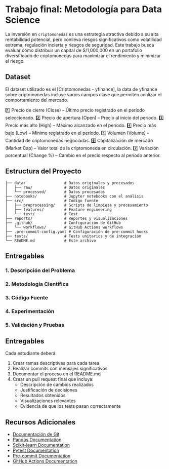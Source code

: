 # Trabajo final: Metodología para Data Science

La inversión en `criptomonedas` es una estrategia atractiva debido a su alta rentabilidad potencial, pero conlleva riesgos significativos como volatilidad extrema, regulación incierta y riesgos de seguridad. Este trabajo busca evaluar cómo distribuir un capital de S/1,000,000 en un portafolio diversificado de criptomonedas para maximizar el rendimiento y minimizar el riesgo.

## Dataset

El dataset utilizado es el [Criptomonedas - yfinance], la data de yfinance sobre criptomonedas incluye varios campos clave que permiten analizar el comportamiento del mercado.

1️⃣ Precio de cierre (Close) – Último precio registrado en el período seleccionado.
2️⃣ Precio de apertura (Open) – Precio al inicio del período.
3️⃣ Precio más alto (High) – Máximo alcanzado en el período.
4️⃣ Precio más bajo (Low) – Mínimo registrado en el período.
5️⃣ Volumen (Volume) – Cantidad de criptomonedas negociadas.
6️⃣ Capitalización de mercado (Market Cap) – Valor total de la criptomoneda en circulación.
7️⃣ Variación porcentual (Change %) – Cambio en el precio respecto al período anterior.

## Estructura del Proyecto
```
├── data/                 # Datos originales y procesados
│   ├── raw/              # Datos originales
│   └── processed/        # Datos procesados
├── notebooks/            # Jupyter notebooks con el análisis
├── src/                  # Código fuente
│   ├── preprocessing/    # Scripts de limpieza y procesamiento
│   ├── features/         # Feature engineering
│   └── test/             # Test
├── reports/              # Reportes y visualizaciones
├── .github/              # Configuración de GitHub
│   └── workflows/        # GitHub Actions workflows
├── .pre-commit-config.yaml # Configuración de pre-commit hooks
├── tests/                # Tests unitarios y de integración
└── README.md             # Este archivo
```

## Entregables

### 1. Descripción del Problema

### 2. Metodología Científica

### 3. Código Fuente

### 4. Experimentación

### 5. Validación y Pruebas


## Entregables

Cada estudiante deberá:
1. Crear ramas descriptivas para cada tarea
2. Realizar commits con mensajes significativos
3. Documentar el proceso en el README.md
4. Crear un pull request final que incluya:
   - Descripción de cambios realizados
   - Justificación de decisiones
   - Resultados obtenidos
   - Visualizaciones relevantes
   - Evidencia de que los tests pasan correctamente



## Recursos Adicionales

- [Documentación de Git](https://git-scm.com/doc)
- [Pandas Documentation](https://pandas.pydata.org/docs/)
- [Scikit-learn Documentation](https://scikit-learn.org/stable/documentation.html)
- [Pytest Documentation](https://docs.pytest.org/)
- [Pre-commit Documentation](https://pre-commit.com/)
- [GitHub Actions Documentation](https://docs.github.com/en/actions)
